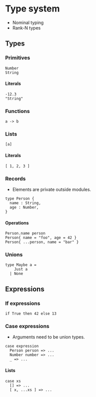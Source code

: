 # Type system

- Nominal typing
- Rank-N types

## Types

### Primitives

```
Number
String
```

#### Literals

```
-12.3
"String"
```

### Functions

```
a -> b
```

### Lists

```
[a]
```

#### Literals

```
[ 1, 2, 3 ]
```

### Records

- Elements are private outside modules.

```
type Person {
  name : String,
  age : Number,
}
```

#### Operations

```
Person.name person
Person{ name = "foo", age = 42 }
Person{ ...person, name = "bar" }
```

### Unions

```
type Maybe a =
    Just a
  | None
```

## Expressions

### If expressions

```
if True then 42 else 13
```

### Case expressions

- Arguments need to be union types.

```
case expression
  Person person => ...
  Number number => ...
  _ => ...
```

#### Lists

```
case xs
  [] => ...
  [ x, ...xs ] => ...
```
